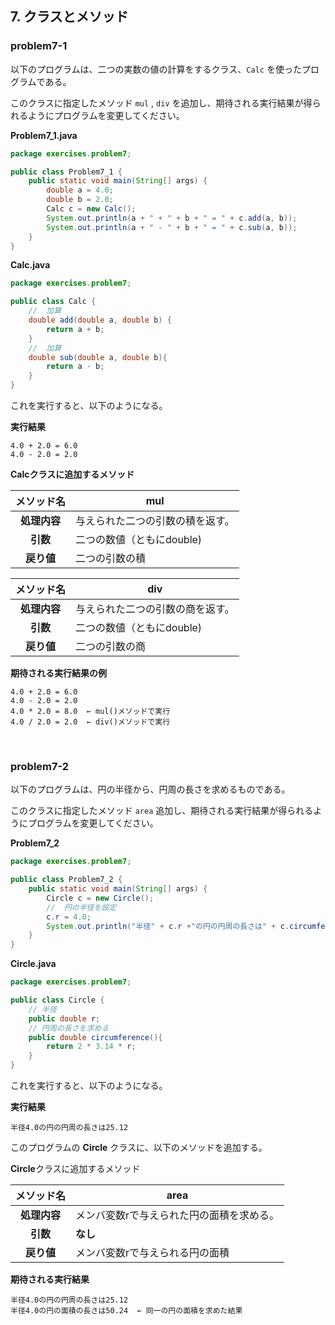 ## 7. クラスとメソッド

### problem7-1

以下のプログラムは、二つの実数の値の計算をするクラス、`Calc` を使ったプログラムである。

このクラスに指定したメソッド `mul` , `div` を追加し、期待される実行結果が得られるようにプログラムを変更してください。

**Problem7_1.java**

```java
package exercises.problem7;

public class Problem7_1 {
    public static void main(String[] args) {
        double a = 4.0;
        double b = 2.0;
        Calc c = new Calc();
        System.out.println(a + " + " + b + " = " + c.add(a, b));
        System.out.println(a + " - " + b + " = " + c.sub(a, b));
    }
}
```

**Calc.java**

```java
package exercises.problem7;

public class Calc {
    //  加算
    double add(double a, double b) {
        return a + b;
    }
    //  加算
    double sub(double a, double b){
        return a - b;
    }
}
```

これを実行すると、以下のようになる。

**実行結果**

```
4.0 + 2.0 = 6.0
4.0 - 2.0 = 2.0
```

**Calcクラスに追加するメソッド**

| メソッド名 | mul                              |
| :--------: | -------------------------------- |
|  **処理内容**  | 与えられた二つの引数の積を返す。 |
|    **引数**    | 二つの数値（ともにdouble)        |
|   **戻り値**   | 二つの引数の積                   |

|  メソッド名  | div                              |
| :----------: | -------------------------------- |
| **処理内容** | 与えられた二つの引数の商を返す。 |
|   **引数**   | 二つの数値（ともにdouble)        |
|  **戻り値**  | 二つの引数の商                   |

**期待される実行結果の例**

```
4.0 + 2.0 = 6.0
4.0 - 2.0 = 2.0
4.0 * 2.0 = 8.0  ← mul()メソッドで実行
4.0 / 2.0 = 2.0  ← div()メソッドで実行
```

<br>

### problem7-2

以下のプログラムは、円の半径から、円周の長さを求めるものである。

このクラスに指定したメソッド `area` 追加し、期待される実行結果が得られるようにプログラムを変更してください。

**Problem7_2**

```java
package exercises.problem7;

public class Problem7_2 {
    public static void main(String[] args) {
        Circle c = new Circle();
        //  円の半径を設定
        c.r = 4.0;
        System.out.println("半径" + c.r +"の円の円周の長さは" + c.circumference());
    }
}
```

**Circle.java**

```java
package exercises.problem7;

public class Circle {
    // 半径
    public double r;
    // 円周の長さを求める
    public double circumference(){
        return 2 * 3.14 * r;
    }
}
```

これを実行すると、以下のようになる。

**実行結果**

```
半径4.0の円の円周の長さは25.12
```



このプログラムの **Circle** クラスに、以下のメソッドを追加する。

**Circle**クラスに追加するメソッド

|  メソッド名  | area                                      |
| :----------: | ----------------------------------------- |
| **処理内容** | メンバ変数rで与えられた円の面積を求める。 |
|   **引数**   | **なし**                                  |
|  **戻り値**  | メンバ変数rで与えられる円の面積           |

**期待される実行結果**

```
半径4.0の円の円周の長さは25.12
半径4.0の円の面積の長さは50.24  ← 同一の円の面積を求めた結果
```